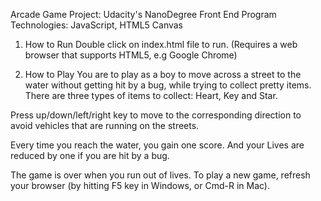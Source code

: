 Arcade Game Project: Udacity's NanoDegree Front End Program
Technologies: JavaScript, HTML5 Canvas

1. How to Run
Double click on index.html file to run. (Requires a web browser that supports HTML5, e.g Google Chrome)

2. How to Play
You are to play as a boy to move across a street to the water without getting hit by a bug, while trying to collect pretty items. There are three types of items to collect: Heart, Key and Star.

Press up/down/left/right key to move to the corresponding direction to avoid vehicles that are running on the streets.

Every time you reach the water, you gain one score. And your Lives are reduced by one if you are hit by a bug.

The game is over when you run out of lives. To play a new game, refresh your browser (by hitting F5 key in Windows, or Cmd-R in Mac).